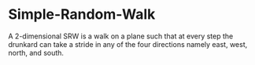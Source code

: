 # Simple-Random-Walk
A 2-dimensional SRW is a walk on a plane such that at every step the drunkard can take a stride in any of the four directions namely east, west, north, and south.
